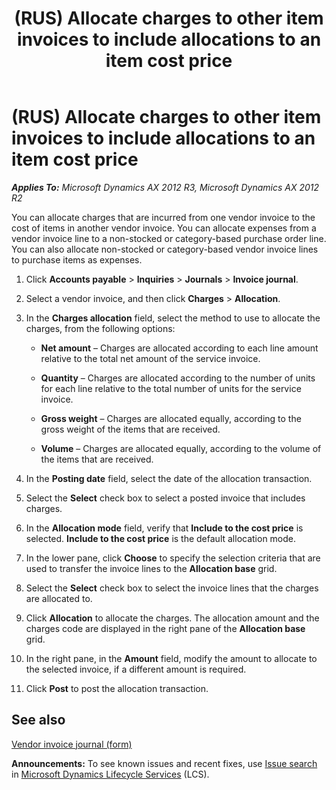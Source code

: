 ﻿---
title: (RUS) Allocate charges to other item invoices to include allocations to an item cost price
TOCTitle: (RUS) Allocate charges to other item invoices to include allocations to an item cost price
ms:assetid: 2f75fa31-ac2f-46f0-8b9f-9d7650ba78b2
ms:mtpsurl: https://technet.microsoft.com/en-us/library/JJ733195(v=AX.60)
ms:contentKeyID: 49685163
ms.date: 04/18/2014
mtps_version: v=AX.60
---

# (RUS) Allocate charges to other item invoices to include allocations to an item cost price 


_**Applies To:** Microsoft Dynamics AX 2012 R3, Microsoft Dynamics AX 2012 R2_

You can allocate charges that are incurred from one vendor invoice to the cost of items in another vendor invoice. You can allocate expenses from a vendor invoice line to a non-stocked or category-based purchase order line. You can also allocate non-stocked or category-based vendor invoice lines to purchase items as expenses.

1.  Click **Accounts payable** \> **Inquiries** \> **Journals** \> **Invoice journal**.

2.  Select a vendor invoice, and then click **Charges** \> **Allocation**.

3.  In the **Charges allocation** field, select the method to use to allocate the charges, from the following options:
    
      - **Net amount** – Charges are allocated according to each line amount relative to the total net amount of the service invoice.
    
      - **Quantity** – Charges are allocated according to the number of units for each line relative to the total number of units for the service invoice.
    
      - **Gross weight** – Charges are allocated equally, according to the gross weight of the items that are received.
    
      - **Volume** – Charges are allocated equally, according to the volume of the items that are received.

4.  In the **Posting date** field, select the date of the allocation transaction.

5.  Select the **Select** check box to select a posted invoice that includes charges.

6.  In the **Allocation mode** field, verify that **Include to the cost price** is selected. **Include to the cost price** is the default allocation mode.

7.  In the lower pane, click **Choose** to specify the selection criteria that are used to transfer the invoice lines to the **Allocation base** grid.

8.  Select the **Select** check box to select the invoice lines that the charges are allocated to.

9.  Click **Allocation** to allocate the charges. The allocation amount and the charges code are displayed in the right pane of the **Allocation base** grid.

10. In the right pane, in the **Amount** field, modify the amount to allocate to the selected invoice, if a different amount is required.

11. Click **Post** to post the allocation transaction.

## See also

[Vendor invoice journal (form)](https://technet.microsoft.com/en-us/library/aa587621\(v=ax.60\))

  
**Announcements:** To see known issues and recent fixes, use [Issue search](http://go.microsoft.com/fwlink/?linkid=389258) in [Microsoft Dynamics Lifecycle Services](http://go.microsoft.com/fwlink/?linkid=306505) (LCS).

